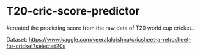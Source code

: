 # T20-cric-score-predictor

#created the predicting score from the raw data of  T20 world cup cricket..

Dataset: https://www.kaggle.com/veeralakrishna/cricsheet-a-retrosheet-for-cricket?select=t20s
